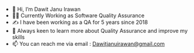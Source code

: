 - 👋 Hi, I’m Dawit Janu Irawan
- 🧑‍💻 Currently Working as Software Quality Assurance 
- ✍️ I have been working as a QA for 5 years since 2018
- 🌱 Always keen to learn more about Quality Assurance and improve my skills
- 📫 You can reach me via email : Dawitjanuirawan@gmail.com

<!---
Dawit-janu/Dawit-janu is a ✨ special ✨ repository because its `README.md` (this file) appears on your GitHub profile.
You can click the Preview link to take a look at your changes.
--->
